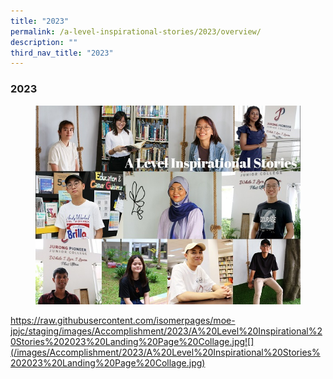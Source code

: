 ```yaml
---
title: "2023"
permalink: /a-level-inspirational-stories/2023/overview/
description: ""
third_nav_title: "2023"
---
```

<div align=justify>

<h3><strong>2023</strong></h3>

<figure>
<img src="/images/Accomplishment/2023/A Level Inspirational Stories 2023 Landing Page Collage.jpg">
</figure>
	
https://raw.githubusercontent.com/isomerpages/moe-jpjc/staging/images/Accomplishment/2023/A%20Level%20Inspirational%20Stories%202023%20Landing%20Page%20Collage.jpg![](/images/Accomplishment/2023/A%20Level%20Inspirational%20Stories%202023%20Landing%20Page%20Collage.jpg)